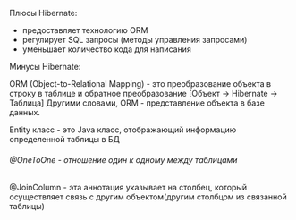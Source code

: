Плюсы Hibernate:
- предоставляет технологию ORM
- регулирует SQL запросы (методы управления запросами)
- уменьшает количество кода для написания

Минусы Hibernate:



ORM (Object-to-Relational Mapping) - это преобразование объекта в строку в таблице и обратное преобразование [Объект -> Hibernate -> Таблица]
Другими словами, ORM - представление объекта в базе данных.

Entity класс - это Java класс, отображающий информацию определенной таблицы в БД
###### @OneToOne - отношение один к одному между таблицами
@JoinColumn - эта аннотация указывает на столбец, который осуществляет связь с другим объектом(другим столбцом из связанной таблицы)
